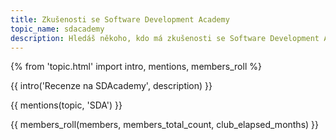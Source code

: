 ```yaml
---
title: Zkušenosti se Software Development Academy
topic_name: sdacademy
description: Hledáš někoho, kdo má zkušenosti se Software Development Academy? Vyplatí se jejich kurzy?
---
```

{% from 'topic.html' import intro, mentions, members_roll %}

{{ intro('Recenze na SDAcademy', description) }}

{{ mentions(topic, 'SDA') }}

{{ members_roll(members, members_total_count, club_elapsed_months) }}
